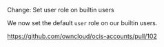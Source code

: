Change: Set user role on builtin users

We now set the default `user` role on our builtin users.

https://github.com/owncloud/ocis-accounts/pull/102
